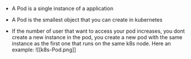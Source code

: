 - A Pod is a single instance of a application
- A Pod is the smallest object that you can create in kubernetes

- If the number of user that want to access your pod increases, you dont create a new instance in the pod, you create a new pod with the same instance as the first one that runs on the same k8s node. Here an example: ![[k8s-Pod.png]]